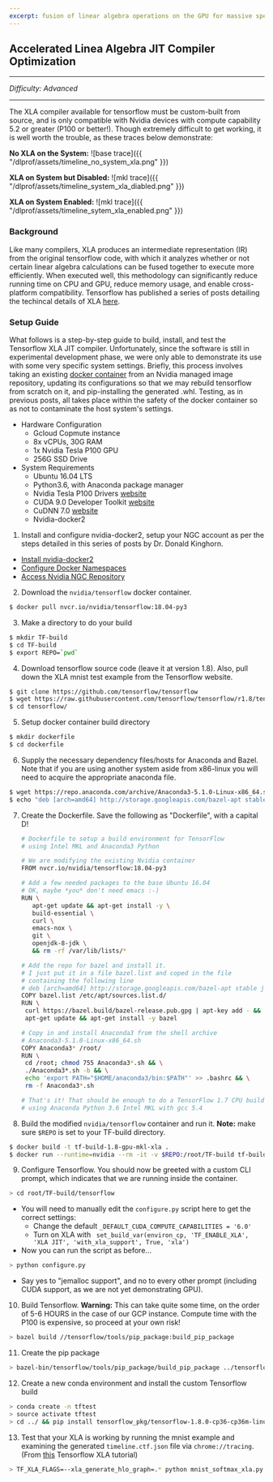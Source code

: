 ```yaml
---
excerpt: fusion of linear algebra operations on the GPU for massive speedup
---
```


## Accelerated Linea Algebra JIT Compiler Optimization

---
*Difficulty: Advanced*

---

The XLA compiler available for tensorflow must be custom-built from source, and is only compatible with Nvidia devices with compute capability 5.2 or greater (P100 or better!).  Though extremely difficult to get working, it is well worth the trouble, as these traces below demonstrate:

**No XLA on the System:**
![base trace]({{ "/dlprof/assets/timeline_no_system_xla.png" }})

**XLA on System but Disabled:**
![mkl trace]({{ "/dlprof/assets/timeline_system_xla_diabled.png" }})

**XLA on System Enabled:**
![mkl trace]({{ "/dlprof/assets/timeline_sytem_xla_enabled.png" }})

### Background
Like many compilers, XLA produces an intermediate representation (IR) from the original tensorflow code, with which it analyzes whether or not certain linear algebra calculations can be fused together to execute more efficiently.  When executed well, this methodology can significantly reduce running time on CPU and GPU, reduce memory usage, and enable cross-platform compatibility. Tensorflow has published a series of posts detailing the techincal details of XLA [here](https://www.tensorflow.org/performance/xla/).

### Setup Guide
What follows is a step-by-step guide to build, install, and test the Tensorflow XLA JIT compiler. Unfortunately, since the software is still in experimental development phase, we were only able to demonstrate its use with some very specific system settings. Briefly, this process involves taking an existing [docker container](https://ngc.nvidia.com/registry/nvidia-tensorflow) from an Nvidia managed image repository, updating its configurations so that we may rebuild tensorflow from scratch on it, and pip-installing the generated .whl.  Testing, as in previous posts, all takes place within the safety of the docker container so as not to contaminate the host system's settings.

  - Hardware Configuration
    - Gcloud Copmute instance
    - 8x vCPUs, 30G RAM
    - 1x Nvidia Tesla P100 GPU
    - 256G SSD Drive
  - System Requirements
    - Ubuntu 16.04 LTS
    - Python3.6, with Anaconda package manager
    - Nvidia Tesla P100 Drivers [website](http://www.nvidia.com/download/driverResults.aspx/118955/en-us)
    - CUDA 9.0 Developer Toolkit [website](https://developer.nvidia.com/cuda-90-download-archive?target_os=Linux)
    - CuDNN 7.0 [website](https://developer.nvidia.com/cudnn)
    - Nvidia-docker2

1. Install and configure nvidia-docker2, setup your NGC account as per the steps detailed in this series of posts by Dr. Donald Kinghorn.
  - [Install nvidia-docker2](https://www.pugetsystems.com/labs/hpc/How-To-Setup-NVIDIA-Docker-and-NGC-Registry-on-your-Workstation---Part-2-Docker-and-NVIDIA-Docker-v2-1103/)
  - [Configure Docker Namespaces](https://www.pugetsystems.com/labs/hpc/How-To-Setup-NVIDIA-Docker-and-NGC-Registry-on-your-Workstation---Part-3-Setup-User-Namespaces-1114/)
  - [Access Nvidia NGC Repository](https://www.pugetsystems.com/labs/hpc/How-To-Setup-NVIDIA-Docker-and-NGC-Registry-on-your-Workstation---Part-4-Accessing-the-NGC-Registry-1115/)
2. Download the ```nvidia/tensorflow``` docker container.
```bash
$ docker pull nvcr.io/nvidia/tensorflow:18.04-py3
```
3. Make a directory to do your build
```bash
$ mkdir TF-build
$ cd TF-build
$ export REPO=`pwd`
```
4. Download tensorflow source code (leave it at version 1.8). Also, pull down the XLA mnist test example from the Tensorflow website.
```bash
$ git clone https://github.com/tensorflow/tensorflow
$ wget https://raw.githubusercontent.com/tensorflow/tensorflow/r1.8/tensorflow/examples/tutorials/mnist/mnist_softmax_xla.py
$ cd tensorflow/
```
5. Setup docker container build directory
```bash
$ mkdir dockerfile
$ cd dockerfile
```
6. Supply the necessary dependency files/hosts for Anaconda and Bazel. Note that if you are using another system aside from x86-linux you will need to acquire the appropriate anaconda file.
```bash
$ wget https://repo.anaconda.com/archive/Anaconda3-5.1.0-Linux-x86_64.sh
$ echo "deb [arch=amd64] http://storage.googleapis.com/bazel-apt stable jdk1.8" > bazel.list
```
7. Create the Dockerfile. Save the following as "Dockerfile", with a capital D!
    ```bash
    # Dockerfile to setup a build environment for TensorFlow
    # using Intel MKL and Anaconda3 Python

    # We are modifying the existing Nvidia container
    FROM nvcr.io/nvidia/tensorflow:18.04-py3

    # Add a few needed packages to the base Ubuntu 16.04
    # OK, maybe *you* don't need emacs :-)
    RUN \
       apt-get update && apt-get install -y \
       build-essential \
       curl \
       emacs-nox \
       git \
       openjdk-8-jdk \
       && rm -rf /var/lib/lists/*

    # Add the repo for bazel and install it.
    # I just put it in a file bazel.list and coped in the file
    # containing the following line
    # deb [arch=amd64] http://storage.googleapis.com/bazel-apt stable jdk1.8
    COPY bazel.list /etc/apt/sources.list.d/
    RUN \
     curl https://bazel.build/bazel-release.pub.gpg | apt-key add - && \
     apt-get update && apt-get install -y bazel

    # Copy in and install Anaconda3 from the shell archive
    # Anaconda3-5.1.0-Linux-x86_64.sh
    COPY Anaconda3* /root/
    RUN \
     cd /root; chmod 755 Anaconda3*.sh && \
     ./Anaconda3*.sh -b && \
     echo 'export PATH="$HOME/anaconda3/bin:$PATH"' >> .bashrc && \
     rm -f Anaconda3*.sh

    # That's it! That should be enough to do a TensorFlow 1.7 CPU build
    # using Anaconda Python 3.6 Intel MKL with gcc 5.4
    ```
8. Build the modified ```nvidia/tensorflow``` container and run it. **Note:** make sure ```$REPO``` is set to your TF-build directory.
```bash
$ docker build -t tf-build-1.8-gpu-mkl-xla .
$ docker run --runtime=nvidia --rm -it -v $REPO:/root/TF-build tf-build-1.8-gpu-mkl-xla
```
9. Configure Tensorflow. You should now be greeted with a custom CLI prompt, which indicates that we are running inside the container.
```bash
> cd root/TF-build/tensorflow
```
  - You will need to manually edit the ```configure.py``` script here to get the correct settings:
    - Change the default ```_DEFAULT_CUDA_COMPUTE_CAPABILITIES = '6.0'```
    - Turn on XLA with ``` set_build_var(environ_cp, 'TF_ENABLE_XLA', 'XLA JIT', 'with_xla_support', True, 'xla')```
  - Now you can run the script as before...
```bash
> python configure.py
```
  - Say yes to "jemalloc support", and no to every other prompt (including CUDA support, as we are not yet demonstrating GPU).
10. Build Tensorflow. **Warning:** This can take quite some time, on the order of 5-6 HOURS in the case of our GCP instance. Compute time with the P100 is expensive, so proceed at your own risk!
```bash
> bazel build //tensorflow/tools/pip_package:build_pip_package
```
11. Create the pip package
```bash
> bazel-bin/tensorflow/tools/pip_package/build_pip_package ../tensorflow_pkg
```
12. Create a new conda environment and install the custom Tensorflow build
```bash
> conda create -n tftest
> source activate tftest
> cd ../ && pip install tensorflow_pkg/tensorflow-1.8.0-cp36-cp36m-linux_x86_64.whl
```
13. Test that your XLA is working by running the mnist example and examining the generated ```timeline.ctf.json``` file via ```chrome://tracing```. (From [this](https://www.tensorflow.org/performance/xla/jit) Tensorflow XLA tutorial)
```bash
> TF_XLA_FLAGS=--xla_generate_hlo_graph=.* python mnist_softmax_xla.py
```
